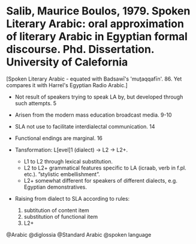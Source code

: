 # Salib, Maurice Boulos, 1979. Spoken Literary Arabic: oral approximation of literary Arabic in Egyptian formal discourse. Phd. Dissertation. University of Calefornia

[Spoken Literary Arabic - equated with Badsawī's 'muṯaqqafīn'. 86. Yet compares it with Harrel's Egyptian Radio Arabic.]

- Not result of speakers trying to speak LA by, but developed through such attempts. 5

- Arisen from the modern mass education broadcast media. 9-10

- SLA not use to facilitate interdialectal communication. 14

- Functional endings are marginal. 16

- Tansformation: L[evel]1 (dialect) -> L2 -> L2+.  
    - L1 to L2 through lexical substitution.
    - L2 to L2+ grammatical features specific to LA (icraab, verb in f.pl. etc.).  ”stylistic embellishment”.
    - L2+ somewhat different for speakers of different dialects, e.g. Egyptian demonstratives.

- Raising from dialect to SLA according to rules:
    1. subtitution of content item
    2. substitution of functional item
    3. L2+

@Arabic
@diglossia
@Standard Arabic
@spoken language
